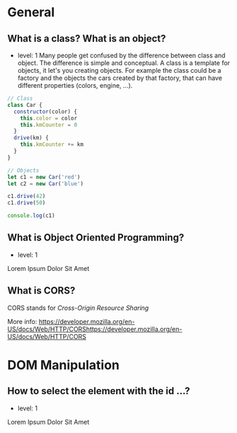 # General

## What is a class? What is an object?

- level: 1
  Many people get confused by the difference between class and object. The difference is simple and conceptual. A class is a template for objects, it let's you creating objects. For example the class could be a factory and the objects the cars created by that factory, that can have different properties (colors, engine, ...).

```js
// Class
class Car {
  constructor(color) {
    this.color = color
    this.kmCounter = 0
  }
  drive(km) {
    this.kmCounter += km
  }
}

// Objects
let c1 = new Car('red')
let c2 = new Car('blue')

c1.drive(42)
c1.drive(50)

console.log(c1)
```

## What is Object Oriented Programming?

- level: 1

Lorem Ipsum Dolor Sit Amet

## What is CORS?

CORS stands for _Cross-Origin Resource Sharing_

More info: https://developer.mozilla.org/en-US/docs/Web/HTTP/CORShttps://developer.mozilla.org/en-US/docs/Web/HTTP/CORS

# DOM Manipulation

## How to select the element with the id ...?

- level: 1

Lorem Ipsum Dolor Sit Amet
